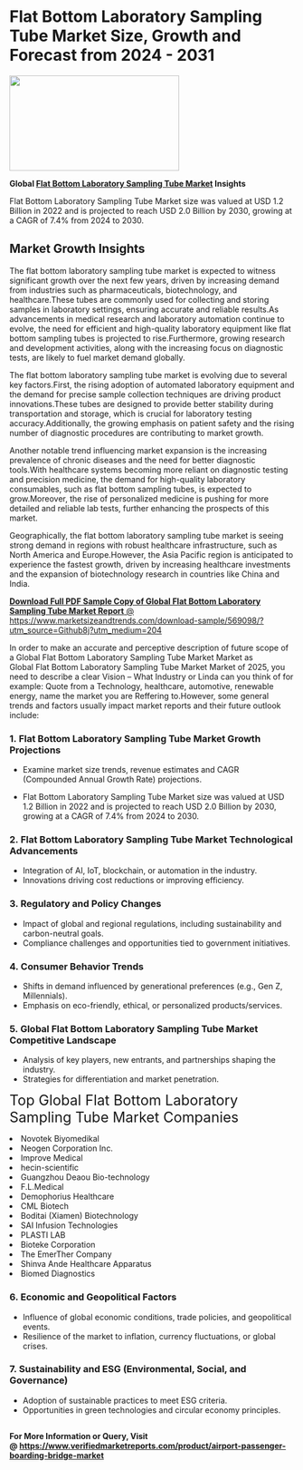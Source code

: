 <H1>Flat Bottom Laboratory Sampling Tube Market Size, Growth and Forecast from 2024 - 2031</H1><img class="aligncenter size-medium wp-image-584254" src="https://thirdeyenews.in/wp-content/uploads/2024/09/Global-Market-Research-300x168.jpeg" alt="" width="300" height="168" /><p><strong>Global&nbsp;<a href="https://www.marketsizeandtrends.com/download-sample/569098/?utm_source=Github8j?utm_medium=204">Flat Bottom Laboratory Sampling Tube Market</a> Insights</strong></p><p>Flat Bottom Laboratory Sampling Tube Market size was valued at USD 1.2 Billion in 2022 and is projected to reach USD 2.0 Billion by 2030, growing at a CAGR of 7.4% from 2024 to 2030.</p><p><h2>Market Growth Insights</h2> <p>The flat bottom laboratory sampling tube market is expected to witness significant growth over the next few years, driven by increasing demand from industries such as pharmaceuticals, biotechnology, and healthcare.These tubes are commonly used for collecting and storing samples in laboratory settings, ensuring accurate and reliable results.As advancements in medical research and laboratory automation continue to evolve, the need for efficient and high-quality laboratory equipment like flat bottom sampling tubes is projected to rise.Furthermore, growing research and development activities, along with the increasing focus on diagnostic tests, are likely to fuel market demand globally.</p> <p><a href="#download"></a></p> <p>The flat bottom laboratory sampling tube market is evolving due to several key factors.First, the rising adoption of automated laboratory equipment and the demand for precise sample collection techniques are driving product innovations.These tubes are designed to provide better stability during transportation and storage, which is crucial for laboratory testing accuracy.Additionally, the growing emphasis on patient safety and the rising number of diagnostic procedures are contributing to market growth.</p> <p>Another notable trend influencing market expansion is the increasing prevalence of chronic diseases and the need for better diagnostic tools.With healthcare systems becoming more reliant on diagnostic testing and precision medicine, the demand for high-quality laboratory consumables, such as flat bottom sampling tubes, is expected to grow.Moreover, the rise of personalized medicine is pushing for more detailed and reliable lab tests, further enhancing the prospects of this market.</p> <p>Geographically, the flat bottom laboratory sampling tube market is seeing strong demand in regions with robust healthcare infrastructure, such as North America and Europe.However, the Asia Pacific region is anticipated to experience the fastest growth, driven by increasing healthcare investments and the expansion of biotechnology research in countries like China and India.</p> <p><a href="#getmore"></p><p><span class=""><strong>Download Full PDF Sample Copy of Global Flat Bottom Laboratory Sampling Tube Market Report</strong> @ <a href="https://www.marketsizeandtrends.com/download-sample/569098/?utm_source=Github8j?utm_medium=204" target="_blank">https://www.marketsizeandtrends.com/download-sample/569098/?utm_source=Github8j?utm_medium=204</a></span></p><p>In order to make an accurate and perceptive description of future scope of a Global&nbsp;Flat Bottom Laboratory Sampling Tube Market Market as Global&nbsp;Flat Bottom Laboratory Sampling Tube Market Market of 2025, you need to describe a clear Vision &ndash; What Industry or Linda can you think of for example: Quote from a Technology, healthcare, automotive, renewable energy, name the market you are Reffering to.However, some general trends and factors usually impact market reports and their future outlook include:</p><h3>1.&nbsp;<strong>Flat Bottom Laboratory Sampling Tube Market Growth Projections</strong></h3><ul><li>Examine market size trends, revenue estimates and CAGR (Compounded Annual Growth Rate) projections.</li><li><p>Flat Bottom Laboratory Sampling Tube Market size was valued at USD 1.2 Billion in 2022 and is projected to reach USD 2.0 Billion by 2030, growing at a CAGR of 7.4% from 2024 to 2030.</p></li></ul><h3>2.&nbsp;<strong>Flat Bottom Laboratory Sampling Tube Market Technological Advancements</strong></h3><ul><li>Integration of AI, IoT, blockchain, or automation in the industry.</li><li>Innovations driving cost reductions or improving efficiency.</li></ul><h3>3.&nbsp;<strong>Regulatory and Policy Changes</strong></h3><ul><li>Impact of global and regional regulations, including sustainability and carbon-neutral goals.</li><li>Compliance challenges and opportunities tied to government initiatives.</li></ul><h3>4.&nbsp;<strong>Consumer Behavior Trends</strong></h3><ul><li>Shifts in demand influenced by generational preferences (e.g., Gen Z, Millennials).</li><li>Emphasis on eco-friendly, ethical, or personalized products/services.</li></ul><h3>5.&nbsp;<strong>Global Flat Bottom Laboratory Sampling Tube Market Competitive Landscape</strong></h3><ul><li>Analysis of key players, new entrants, and partnerships shaping the industry.</li><li>Strategies for differentiation and market penetration.</li></ul><p data-pm-slice="1 1 []"><span style="color: inherit; font-family: inherit; font-size: 25px;">Top Global Flat Bottom Laboratory Sampling Tube Market Companies</span></p><div class="" data-test-id=""><p><li>Novotek Biyomedikal</li><li> Neogen Corporation Inc.</li><li> Improve Medical</li><li> hecin-scientific</li><li> Guangzhou Deaou Bio-technology</li><li> F.L.Medical</li><li> Demophorius Healthcare</li><li> CML Biotech</li><li> Boditai (Xiamen) Biotechnology</li><li> SAI Infusion Technologies</li><li> PLASTI LAB</li><li> Bioteke Corporation</li><li> The EmerTher Company</li><li> Shinva Ande Healthcare Apparatus</li><li> Biomed Diagnostics</li></p></div><h3>6.&nbsp;<strong>Economic and Geopolitical Factors</strong></h3><ul><li>Influence of global economic conditions, trade policies, and geopolitical events.</li><li>Resilience of the market to inflation, currency fluctuations, or global crises.</li></ul><h3>7.&nbsp;<strong>Sustainability and ESG (Environmental, Social, and Governance)</strong></h3><ul><li>Adoption of sustainable practices to meet ESG criteria.</li><li>Opportunities in green technologies and circular economy principles.</li></ul><h2><strong style="font-size: 14px;">For More Information or Query, Visit @&nbsp;</strong><a style="background-color: #ffffff; font-size: 14px;" href="https://www.marketsizeandtrends.com/report/flat-bottom-laboratory-sampling-tube-market/" target="_blank">https://www.verifiedmarketreports.com/product/airport-passenger-boarding-bridge-market</a></h2>